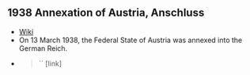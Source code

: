 ## 1938 Annexation of Austria, Anschluss
- [Wiki](https://en.wikipedia.org/wiki/Anschluss)
- On 13 March 1938, the Federal State of Austria was annexed into the German Reich.
- > `` [link]
        
